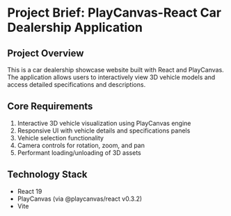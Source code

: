 ﻿# Project Brief: PlayCanvas-React Car Dealership Application

## Project Overview
This is a car dealership showcase website built with React and PlayCanvas. The application allows users to interactively view 3D vehicle models and access detailed specifications and descriptions.

## Core Requirements
1. Interactive 3D vehicle visualization using PlayCanvas engine
2. Responsive UI with vehicle details and specifications panels
3. Vehicle selection functionality
4. Camera controls for rotation, zoom, and pan
5. Performant loading/unloading of 3D assets

## Technology Stack
- React 19
- PlayCanvas (via @playcanvas/react v0.3.2)
- Vite
